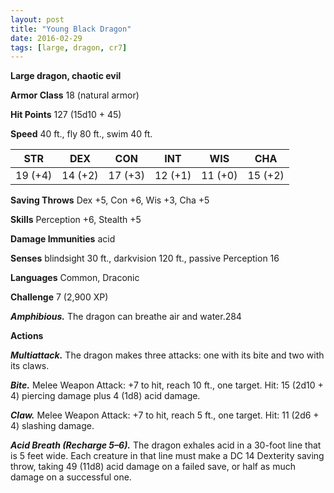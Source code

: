 ```yaml
---
layout: post
title: "Young Black Dragon"
date: 2016-02-29
tags: [large, dragon, cr7]
---
```


**Large dragon, chaotic evil**

**Armor Class** 18 (natural armor)

**Hit Points** 127 (15d10 + 45)

**Speed** 40 ft., fly 80 ft., swim 40 ft.

|   STR   |   DEX   |   CON   |   INT   |   WIS   |   CHA   |
|:-----:|:-----:|:-----:|:-----:|:-----:|:-----:|
| 19 (+4) | 14 (+2) | 17 (+3) | 12 (+1) | 11 (+0) | 15 (+2) |

**Saving Throws** Dex +5, Con +6, Wis +3, Cha +5 

**Skills** Perception +6, Stealth +5 

**Damage Immunities** acid 

**Senses** blindsight 30 ft., darkvision 120 ft., passive Perception 16 

**Languages** Common, Draconic 

**Challenge** 7 (2,900 XP)

***Amphibious.*** The dragon can breathe air and water.284 

**Actions** 

***Multiattack.*** The dragon makes three attacks: one with its bite and two with its claws. 

***Bite.*** Melee Weapon Attack: +7 to hit, reach 10 ft., one target. Hit: 15 (2d10 + 4) piercing damage plus 4 (1d8) acid damage. 

***Claw.*** Melee Weapon Attack: +7 to hit, reach 5 ft., one target. Hit: 11 (2d6 + 4) slashing damage. 

***Acid Breath (Recharge 5–6).*** The dragon exhales acid in a 30-foot line that is 5 feet wide. Each creature in that line must make a DC 14 Dexterity saving throw, taking 49 (11d8) acid damage on a failed save, or half as much damage on a successful one.